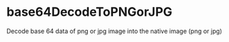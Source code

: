 # base64DecodeToPNGorJPG
Decode base 64 data of png or jpg image into the native image (png or jpg)
